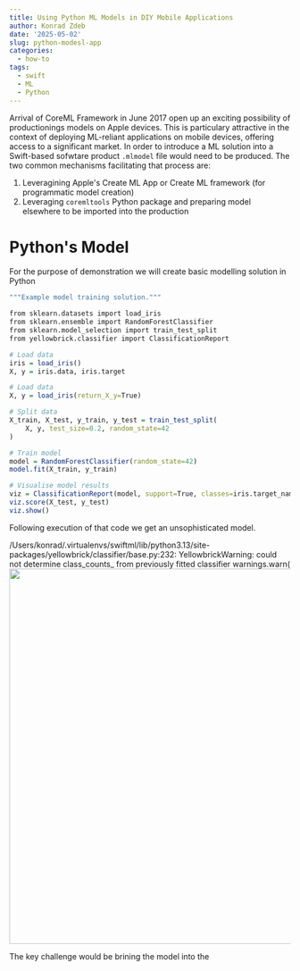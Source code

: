 ```yaml
---
title: Using Python ML Models in DIY Mobile Applications
author: Konrad Zdeb
date: '2025-05-02'
slug: python-modesl-app
categories:
  - how-to
tags:
  - swift
  - ML
  - Python
---
```


Arrival of CoreML Framework in June 2017 open up an exciting possibility of productionings models on Apple devices. This is particulary attractive in the context of deploying ML-reliant applications on mobile devices, offering access to a significant market. In order to introduce a ML solution into a Swift-based sofwtare product `.mlmodel` file would need to be produced. The two common mechanisms facilitating that process are:
1. Leveragining Apple's Create ML App or Create ML framework (for programmatic model creation)
2. Leveraging `coremltools` Python package and preparing model elsewhere to be imported into the production


# Python's Model

For the purpose of demonstration we will create basic modelling solution in Python 

```r
"""Example model training solution."""

from sklearn.datasets import load_iris
from sklearn.ensemble import RandomForestClassifier
from sklearn.model_selection import train_test_split
from yellowbrick.classifier import ClassificationReport

# Load data
iris = load_iris()
X, y = iris.data, iris.target

# Load data
X, y = load_iris(return_X_y=True)

# Split data
X_train, X_test, y_train, y_test = train_test_split(
    X, y, test_size=0.2, random_state=42
)

# Train model
model = RandomForestClassifier(random_state=42)
model.fit(X_train, y_train)

# Visualise model results
viz = ClassificationReport(model, support=True, classes=iris.target_names)
viz.score(X_test, y_test)
viz.show()
```


Following execution of that code we get an unsophisticated model.

/Users/konrad/.virtualenvs/swiftml/lib/python3.13/site-packages/yellowbrick/classifier/base.py:232: YellowbrickWarning: could not determine class_counts_ from previously fitted classifier
  warnings.warn(
<img src="{{< blogdown/postref >}}index_files/figure-html/run_python_code-1.png" width="672" />

The key challenge would be brining the model into the 
